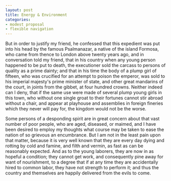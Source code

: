 ```yaml
---
layout: post
title: Energy & Environment
categories:
- modest proposal
- flexible navigation
---
```


But in order to justify my friend, he confessed that this expedient was put into his head by the famous Psalmanazar, a native of the island Formosa, who came from thence to London above twenty years ago, and in conversation told my friend, that in his country when any young person happened to be put to death, the executioner sold the carcass to persons of quality as a prime dainty; and that in his time the body of a plump girl of fifteen, who was crucified for an attempt to poison the emperor, was sold to his imperial majesty's prime minister of state, and other great mandarins of the court, in joints from the gibbet, at four hundred crowns. Neither indeed can I deny, that if the same use were made of several plump young girls in this town, who without one single groat to their fortunes cannot stir abroad without a chair, and appear at playhouse and assemblies in foreign fineries which they never will pay for, the kingdom would not be the worse.

Some persons of a desponding spirit are in great concern about that vast number of poor people, who are aged, diseased, or maimed, and I have been desired to employ my thoughts what course may be taken to ease the nation of so grievous an encumbrance. But I am not in the least pain upon that matter, because it is very well known that they are every day dying and rotting by cold and famine, and filth and vermin, as fast as can be reasonably expected. And as to the young laborers, they are now in as hopeful a condition; they cannot get work, and consequently pine away for want of nourishment, to a degree that if at any time they are accidentally hired to common labor, they have not strength to perform it; and thus the country and themselves are happily delivered from the evils to come.